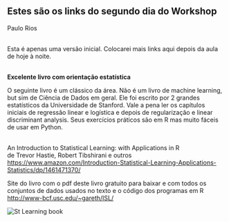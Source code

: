 
<h2>Estes são os links do segundo dia do Workshop</h2>
Paulo Rios<br><br>

Esta é apenas uma versão inicial. Colocarei mais links aqui depois da aula de hoje à noite. <br/>
<br/>

**Excelente livro com orientação estatística** <br>

O seguinte livro é um clássico da área. Não é um livro de machine learning, but sim de Ciência de Dados em geral. Ele foi escrito por 2 grandes estatísticos da Universidade de Stanford. Vale a pena ler os capítulos iniciais de regressão linear e logística e depois de regularização e linear discriminant analysis.  Seus exercícios práticos são em R mas muito fáceis de usar em Python. <br/><br/>

An Introduction to Statistical Learning: with Applications in R <br/>
de Trevor Hastie, Robert Tibshirani e outros <br/>
https://www.amazon.com/Introduction-Statistical-Learning-Applications-Statistics/dp/1461471370/ 

Site do livro com o pdf deste livro gratuito para baixar e com todos os conjuntos de dados usados no texto e o código dos programas em R <br/>
http://www-bcf.usc.edu/~gareth/ISL/

![St Learning book](../img/sta-learning-book.png)






